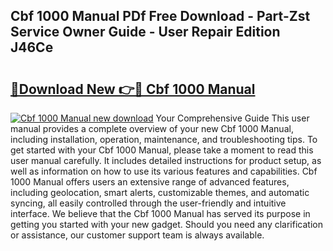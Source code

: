 ## Cbf 1000 Manual PDf Free Download - Part-Zst Service Owner Guide - User Repair Edition J46Ce

# <h2><a href="http://cf11395.oget.top/?id=Cbf+1000+Manual">🔗Download New 👉🔴 Cbf 1000 Manual</a></h2>

[![Cbf 1000 Manual new download](https://i.imgur.com/5g1atiW.png)](http://cf11395.oget.top/?id=Cbf+1000+Manual)
Your Comprehensive Guide This user manual provides a complete overview of your new Cbf 1000 Manual, including installation, operation, maintenance, and troubleshooting tips. To get started with your Cbf 1000 Manual, please take a moment to read this user manual carefully. It includes detailed instructions for product setup, as well as information on how to use its various features and capabilities. Cbf 1000 Manual offers users an extensive range of advanced features, including geolocation, smart alerts, customizable themes, and automatic syncing, all easily controlled through the user-friendly and intuitive interface. We believe that the Cbf 1000 Manual has served its purpose in getting you started with your new gadget. Should you need any clarification or assistance, our customer support team is always available.
